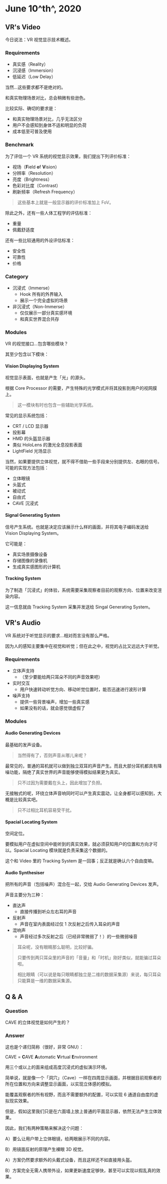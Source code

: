 # June 10^th^, 2020

## VR's Video

今日说法：VR 视觉显示技术概述。

### Requirements

* 真实感（Reality）
* 沉浸感（Immersion）
* 低延迟（Low Delay）

当然…这些要求都不是绝对的。

和真实物理场景对比，总会稍微有些逊色。

比较实际、确切的要求是：

* 和真实物理场景对比，几乎无法区分
* 用户不会感知到身体不适和明显的负荷
* 成本低至可普及使用

### Benchmark

为了评估一个 VR 系统的视觉显示效果，我们提出下列评价标准：

* 视场（**F**ield **o**f **V**ision）
* 分辨率（Resolution）
* 亮度（Brightness）
* 色彩对比度（Contrast）
* 刷新频率（Refresh Frequency）

> 这些基本上就是一般显示器的评价标准加上 FoV。

除此之外，还有一些人体工程学的评估标准：

* 重量
* 佩戴舒适度

还有一些比较通用的外设评估标准：

* 安全性
* 可靠性
* 价格

### Category

* 沉浸式（Immerse）
  * Hook 所有的外界输入
  * 展示一个完全虚拟的场景
* 非沉浸式（Non-Immerse）
  * 仅仅展示一部分真实感环境
  * 和真实世界混合共存

### Modules

VR 的视觉接口…包含哪些模块？

其至少包含以下模块：

#### Vision Displaying System

视觉显示表面，也就是产生「光」的源头。

根据 Core Processor 的需要，产生特殊的光学模式并将其投影到用户的视网膜上。

> 这一模块有时也包含一些辅助光学系统。

常见的显示系统包括：

* CRT / LCD 显示器
* 投影幕
* HMD 的头盔显示器
* 类似 HoloLens 的激光全息投影表面
* LightField 光场显示

当然，如果要提供立体视觉，就不得不借助一些手段来分别提供左、右眼的信号。可能的实现方法包括：

* 立体眼镜
* 头盔式
* 被动式
* 自由式
* CAVE 沉浸式

#### Signal Generating System

信号产生系统。也就是决定应该展示什么样的画面，并将其电子编码发送给 Vision Displaying System。

它可能是：

* 真实场景摄像设备
* 存储图像的录像机
* 生成真实感图形的计算机

#### Tracking System

为了制造「沉浸式」的体验，系统需要采集观察者目前的观察方向、位置来改变渲染内容。

这一信息就由 Tracking System 采集并发送给 Singal Generating System。

## VR's Audio

VR 系统对于听觉显示的要求…相对而言没有那么严格。

因为人的感知主要集中在视觉和听觉；但在此之中，视觉的占比又远远大于听觉。

### Requirements

* 立体声支持
  * （至少要能给两只耳朵不同的声音效果吧）
* 实时交互
  * 用户快速转动听觉方向、移动听觉位置时，能否迅速进行波形计算
* 噪声支持
  * 提供一些背景噪声，增加一些真实感
  * 如果没有的话，就会感觉很虚假了

### Modules

#### Audio Generating Devices

最基础的发声设备。

> 当然得有了，否则声音从哪儿来呢？

最常见的，普通的耳机就可以做到独立双耳的声音产生。而且大部分耳机都具有降噪功能，隔绝了真实世界的声音能够使得模拟结果更为真实。

> 只不过因为需要戴在头上，因此增加了负担。

无接触式的呢，环绕立体声音响同时可以产生真实震动，让全身都可以感知到，大概是比较真实吧。

> 只不过相比耳机容易受干扰。

#### Spacial Locating System

空间定位。

要模拟用户在虚拟空间中能听到的真实效果，就必须获知用户的位置和方向才可以。Spacial Locating 模块就是负责采集这个数据的。

这个和 Video 里的 Tracking System 是一回事；反正就是确认六个自由度嘛。

#### Audio Synthesiser

把所有的声音（包括噪声）混合在一起，交给 Audio Generating Devices 发声。

声音主要分为三种：

* 直达声
  * 直接传播到听众左右耳的声音
* 反射声
  * 声音在室内表面经过仅 1 次反射之后传入耳朵的声音
* 混响声
  * 声音经过多次反射之后（已经非常微弱了！）的一些微弱噪音

> 耳朵呢，没有眼睛那么聪明，比较好骗。
>
> 只要传到两只耳朵里的声音的「音量」和「时机」刚好类似，就能骗过耳朵啦。
>
> 相比眼睛（可以说是每只眼睛都独立是二维的数据采集源）来说，每只耳朵只能算是一维的数据采集源。

## Q & A

### Question

CAVE 的立体视觉是如何产生的？

### Answer

这也是个递归简称（很好，非常 GNU）：

CAVE = **C**AVE **A**utomatic **V**irtual **E**nvironment

用三个或以上的面来组成高度沉浸式的虚拟演示环境。

简单说，就是像一个「洞穴」（Cave）一样在四周显示画面，并根据目前观察者的所在位置和方向来调整显示画面，以实现立体感的模拟。

能覆盖观察者的所有视野，而且不需要额外的配置，可以实现 6 通道自由度的虚拟现实效果。

但是，假如这里我们只是在六面墙上放上普通的平面显示器，依然无法产生立体效果。

因此，我们有两种策略来解决这个问题：

A）要么让用户带上立体眼镜，给两眼展示不同的内容。

B）用镜面反射的原理产生裸眼 3D 视觉。

A）方案仍然要求额外的头戴式设备，而且这样还不如直接用头盔。

B）方案完全无需人携带外设，如果更新速度足够快，甚至可以实现以假乱真的效果。

